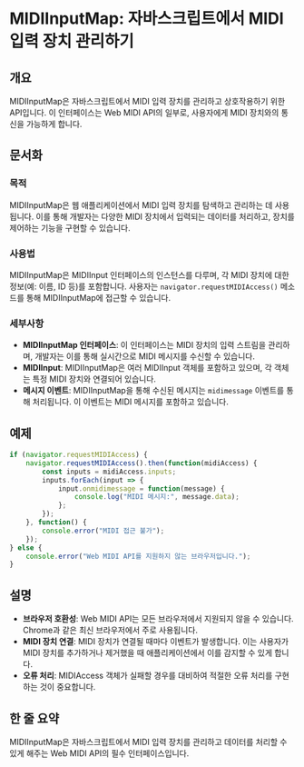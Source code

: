 <!--
Meta Description: # MIDIInputMap: 자바스크립트에서 MIDI 입력 장치 관리하기 ## 개요 MIDIInputMap은 자바스크립트에서 MIDI 입력 장치를 관리하고 상호작용하기 위한 API입니다. 이 인터페이스는 Web MIDI API의 일부로, 사용자에게 MIDI 장치와의 통...
Meta Keywords: midi, 있습니다, midiinputmap은, 장치를, web
-->

# MIDIInputMap: 자바스크립트에서 MIDI 입력 장치 관리하기

## 개요
MIDIInputMap은 자바스크립트에서 MIDI 입력 장치를 관리하고 상호작용하기 위한 API입니다. 이 인터페이스는 Web MIDI API의 일부로, 사용자에게 MIDI 장치와의 통신을 가능하게 합니다.

## 문서화
### 목적
MIDIInputMap은 웹 애플리케이션에서 MIDI 입력 장치를 탐색하고 관리하는 데 사용됩니다. 이를 통해 개발자는 다양한 MIDI 장치에서 입력되는 데이터를 처리하고, 장치를 제어하는 기능을 구현할 수 있습니다.

### 사용법
MIDIInputMap은 MIDIInput 인터페이스의 인스턴스를 다루며, 각 MIDI 장치에 대한 정보(예: 이름, ID 등)를 포함합니다. 사용자는 `navigator.requestMIDIAccess()` 메소드를 통해 MIDIInputMap에 접근할 수 있습니다.

### 세부사항
- **MIDIInputMap 인터페이스**: 이 인터페이스는 MIDI 장치의 입력 스트림을 관리하며, 개발자는 이를 통해 실시간으로 MIDI 메시지를 수신할 수 있습니다.
- **MIDIInput**: MIDIInputMap은 여러 MIDIInput 객체를 포함하고 있으며, 각 객체는 특정 MIDI 장치와 연결되어 있습니다.
- **메시지 이벤트**: MIDIInputMap을 통해 수신된 메시지는 `midimessage` 이벤트를 통해 처리됩니다. 이 이벤트는 MIDI 메시지를 포함하고 있습니다.

## 예제
```javascript
if (navigator.requestMIDIAccess) {
    navigator.requestMIDIAccess().then(function(midiAccess) {
        const inputs = midiAccess.inputs;
        inputs.forEach(input => {
            input.onmidimessage = function(message) {
                console.log("MIDI 메시지:", message.data);
            };
        });
    }, function() {
        console.error("MIDI 접근 불가");
    });
} else {
    console.error("Web MIDI API를 지원하지 않는 브라우저입니다.");
}
```

## 설명
- **브라우저 호환성**: Web MIDI API는 모든 브라우저에서 지원되지 않을 수 있습니다. Chrome과 같은 최신 브라우저에서 주로 사용됩니다.
- **MIDI 장치 연결**: MIDI 장치가 연결될 때마다 이벤트가 발생합니다. 이는 사용자가 MIDI 장치를 추가하거나 제거했을 때 애플리케이션에서 이를 감지할 수 있게 합니다.
- **오류 처리**: MIDIAccess 객체가 실패할 경우를 대비하여 적절한 오류 처리를 구현하는 것이 중요합니다.

## 한 줄 요약
MIDIInputMap은 자바스크립트에서 MIDI 입력 장치를 관리하고 데이터를 처리할 수 있게 해주는 Web MIDI API의 필수 인터페이스입니다.